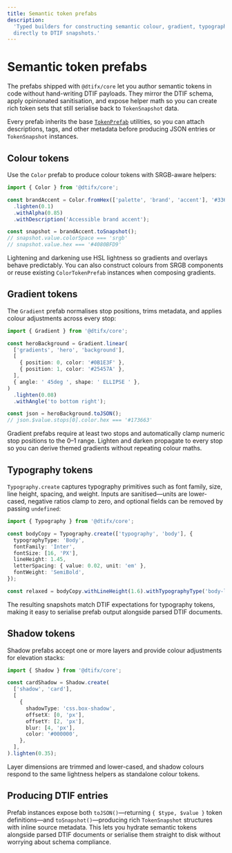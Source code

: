```yaml
---
title: Semantic token prefabs
description:
  'Typed builders for constructing semantic colour, gradient, typography, and shadow tokens that map
  directly to DTIF snapshots.'
---
```


# Semantic token prefabs

The prefabs shipped with `@dtifx/core` let you author semantic tokens in code without hand-writing
DTIF payloads. They mirror the DTIF schema, apply opinionated sanitisation, and expose helper math
so you can create rich token sets that still serialise back to `TokenSnapshot` data.

Every prefab inherits the base [`TokenPrefab`](./index.md#resources) utilities, so you can attach
descriptions, tags, and other metadata before producing JSON entries or `TokenSnapshot` instances.

## Colour tokens

Use the `Color` prefab to produce colour tokens with SRGB-aware helpers:

```ts
import { Color } from '@dtifx/core';

const brandAccent = Color.fromHex(['palette', 'brand', 'accent'], '#336699')
  .lighten(0.1)
  .withAlpha(0.85)
  .withDescription('Accessible brand accent');

const snapshot = brandAccent.toSnapshot();
// snapshot.value.colorSpace === 'srgb'
// snapshot.value.hex === '#4080BFD9'
```

Lightening and darkening use HSL lightness so gradients and overlays behave predictably. You can
also construct colours from SRGB components or reuse existing `ColorTokenPrefab` instances when
composing gradients.

## Gradient tokens

The `Gradient` prefab normalises stop positions, trims metadata, and applies colour adjustments
across every stop:

```ts
import { Gradient } from '@dtifx/core';

const heroBackground = Gradient.linear(
  ['gradients', 'hero', 'background'],
  [
    { position: 0, color: '#0B1E3F' },
    { position: 1, color: '#25457A' },
  ],
  { angle: ' 45deg ', shape: ' ELLIPSE ' },
)
  .lighten(0.08)
  .withAngle('to bottom right');

const json = heroBackground.toJSON();
// json.$value.stops[0].color.hex === '#173663'
```

Gradient prefabs require at least two stops and automatically clamp numeric stop positions to the
0–1 range. Lighten and darken propagate to every stop so you can derive themed gradients without
repeating colour maths.

## Typography tokens

`Typography.create` captures typography primitives such as font family, size, line height, spacing,
and weight. Inputs are sanitised—units are lower-cased, negative ratios clamp to zero, and optional
fields can be removed by passing `undefined`:

```ts
import { Typography } from '@dtifx/core';

const bodyCopy = Typography.create(['typography', 'body'], {
  typographyType: 'Body',
  fontFamily: 'Inter',
  fontSize: [16, 'PX'],
  lineHeight: 1.45,
  letterSpacing: { value: 0.02, unit: 'em' },
  fontWeight: 'SemiBold',
});

const relaxed = bodyCopy.withLineHeight(1.6).withTypographyType('body-large');
```

The resulting snapshots match DTIF expectations for typography tokens, making it easy to serialise
prefab output alongside parsed DTIF documents.

## Shadow tokens

Shadow prefabs accept one or more layers and provide colour adjustments for elevation stacks:

```ts
import { Shadow } from '@dtifx/core';

const cardShadow = Shadow.create(
  ['shadow', 'card'],
  [
    {
      shadowType: 'css.box-shadow',
      offsetX: [0, 'px'],
      offsetY: [2, 'px'],
      blur: [4, 'px'],
      color: '#000000',
    },
  ],
).lighten(0.35);
```

Layer dimensions are trimmed and lower-cased, and shadow colours respond to the same lightness
helpers as standalone colour tokens.

## Producing DTIF entries

Prefab instances expose both `toJSON()`—returning `{ $type, $value }` token definitions—and
`toSnapshot()`—producing rich `TokenSnapshot` structures with inline source metadata. This lets you
hydrate semantic tokens alongside parsed DTIF documents or serialise them straight to disk without
worrying about schema compliance.
